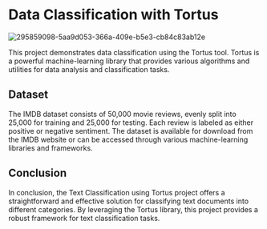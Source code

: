 # Data Classification with Tortus
![295859098-5aa9d053-366a-409e-b5e3-cb84c83ab12e](https://github.com/NjoodJ/DataAnnotations/assets/93571826/7016a18a-cc2a-4a81-a9c6-9963f1e29767)

This project demonstrates data classification using the Tortus tool. Tortus is a powerful machine-learning library that provides various algorithms and utilities for data analysis and classification tasks.

## Dataset
The IMDB dataset consists of 50,000 movie reviews, evenly split into 25,000 for training and 25,000 for testing. Each review is labeled as either positive or negative sentiment. The dataset is available for download from the IMDB website or can be accessed through various machine-learning libraries and frameworks.

## Conclusion
In conclusion, the Text Classification using Tortus project offers a straightforward and effective solution for classifying text documents into different categories. By leveraging the Tortus library, this project provides a robust framework for text classification tasks.
